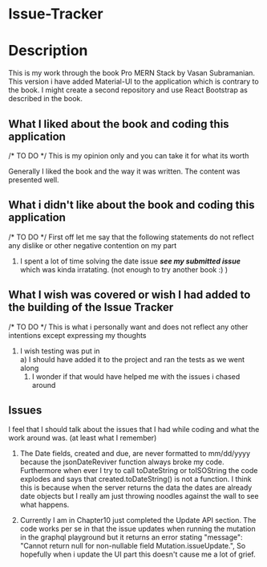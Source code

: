 # Issue-Tracker

# Description
This is my work through the book Pro MERN Stack by Vasan Subramanian. This version i have added Material-UI to the application which is contrary to the book. I might create a second repository and use React Bootstrap as described in the book.

## What I liked about the book and coding this application
/* TO DO */
This is my opinion only and you can take it for what its worth

Generally I liked the book and the way it was written. The content was presented well. 

## What i didn't like about the book and coding this application
/* TO DO */
First off let me say that the following statements do not reflect any dislike or other negative contention on my part

1) I spent a lot of time solving the date issue ***see my submitted issue*** which was kinda irratating. (not enough to try another book :) )

## What I wish was covered or wish I had added to the building of the Issue Tracker

/* TO DO */
This is what i personally want and does not reflect any other intentions except expressing my thoughts

1) I wish testing was put in  
  a) I should have added it to the project and ran the tests as we went along
    1) I wonder if that would have helped me with the issues i chased around

## Issues
I feel that I should talk about the issues that I had while coding and what the work around was. (at least what I remember)

1) The Date fields, created and due, are never formatted to mm/dd/yyyy because the jsonDateReviver function always broke my code. Furthermore when ever I try to call toDateString or toISOString the code explodes and says that created.toDateString() is not a function. I think this is because when the server returns the data the dates are already date objects but I really am just throwing noodles against the wall to see what happens.

2) Currently I am in Chapter10 just completed the Update API section. The code works per se in that the issue updates when running the mutation in the graphql playground but it returns an error stating "message": "Cannot return null for non-nullable field Mutation.issueUpdate.", So hopefully when i update the UI part this doesn't cause me a lot of grief.
